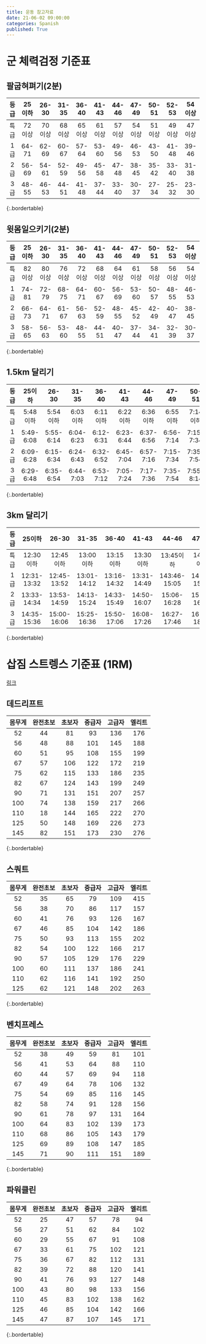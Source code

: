 ```yaml
---
title: 운동 참고자료
date: 21-06-02 09:00:00
categories: Spanish
published: True
---
```


# 군 체력검정 기준표

## 팔굽혀펴기(2분)

| 등급 | 25이하 | 26-30 | 31-35 | 36-40 | 41-43 | 44-46 | 47-49 | 50-51 | 52-53 | 54이상 |
|:---:|:---:|:---:|:---:|:---:|:---:|:---:|:---:|:---:|:---:|:---:|
| 특급 | 72이상 | 70이상 | 68이상 | 65이상 | 61이상 | 57이상 | 54이상 | 51이상 | 49이상 | 47이상 |
| 1급 | 64-71 | 62-69 | 60-67 | 57-64 | 53-60 | 49-56 | 46-53 | 43-50 | 41-48 | 39-46 |
| 2급 | 56-69 | 54-61 | 52-59 | 49-56 | 45-58 | 47-48 | 38-45 | 35-42 | 33-40 | 31-38 |
| 3급 | 48-55 | 46-53 | 44-51 | 41-48 | 37-44 | 33-40 | 30-37 | 27-34 | 25-32 | 23-30 |
{:.bordertable}

## 윗몸일으키기(2분)

| 등급 | 25이하 | 26-30 | 31-35 | 36-40 | 41-43 | 44-46 | 47-49 | 50-51 | 52-53 | 54이상 |
|:---:|:---:|:---:|:---:|:---:|:---:|:---:|:---:|:---:|:---:|:---:|
| 특급 | 82이상 | 80이상 | 76이상 | 72이상 | 68이상 | 64이상 | 61이상 | 58이상 | 56이상 | 54이상 |
| 1급 | 74-81 | 72-79 | 68-75 | 64-71 | 60-67 | 56-69 | 53-60 | 50-57 | 48-55 | 46-53 |
| 2급 | 66-73 | 64-71 | 61-67 | 56-63 | 52-59 | 48-55 | 45-52 | 42-49 | 40-47 | 38-45 |
| 3급 | 58-65 | 56-63 | 53-60 | 48-55 | 44-51 | 40-47 | 37-44 | 34-41 | 32-39 | 30-37 |
{:.bordertable}

## 1.5km 달리기

| 등급 | 25이하 | 26-30 | 31-35 | 36-40 | 41-43 | 44-46 | 47-49 | 50-51 | 52-53 | 54이상 |
|:---:|:---:|:---:|:---:|:---:|:---:|:---:|:---:|:---:|:---:|:---:|
| 특급 | 5:48이하 | 5:54이하 | 6:03이하 | 6:11이하 | 6:22이하 | 6:36이하 | 6:55이하 | 7:14이하 | 7:34이하 | 7:54이하 |
| 1급 | 5:49-6:08 | 5:55-6:14 | 6:04-6:23 | 6:12-6:31 | 6:23-6:44 | 6:37-6:56 | 6:56-7:14 | 7:15-7:34 | 7:35-7:54 | 7:55-8:14 |
| 2급 | 6:09-6:28 | 6:15-6:34 | 6:24-6:43 | 6:32-6:52 | 6:45-7:04 | 6:57-7:16 | 7:15-7:34 | 7:35-7:54 | 7:55-8:14 | 8:15-8:34 |
| 3급 | 6:29-6:48 | 6:35-6:54 | 6:44-7:03 | 6:53-7:12 | 7:05-7:24 | 7:17-7:36 | 7:35-7:54 | 7:55-8:14 | 8:15-8:34 | 8:35-8:54 |
{:.bordertable}

## 3km 달리기

| 등급 | 25이하 | 26-30 | 31-35 | 36-40 | 41-43 | 44-46 | 47-49 | 50-51 | 52-53 | 54이상 |
|:---:|:---:|:---:|:---:|:---:|:---:|:---:|:---:|:---:|:---:|:---:|
| 특급 | 12:30이하 | 12:45이하 | 13:00이하 | 13:15이하 | 13:30이하 | 13:45이하 | 14:00이하 | 14:15이하 | 14:30이하 | 14:45이하 |
| 1급 | 12:31-13:32 | 12:45-13:52 | 13:01-14:12 | 13:16-14:32 | 13:31-14:49 | 143:46-15:05 | 14:01-15:25 | 14:16-15:42 | 14:31-16:02 | 14:46-16:19 |
| 2급 | 13:33-14:34 | 13:53-14:59 | 14:13-15:24 | 14:33-15:49 | 14:50-16:07 | 15:06-16:28 | 15:26-16:51 | 15:43-17:09 | 16:03-17:34 | 16:20-17:52 |
| 3급 | 14:35-15:36 | 15:00-16:06 | 15:25-16:36 | 15:50-17:06 | 16:08-17:26 | 16:27-17:46 | 16:52-18:16 | 17:10-18:36 | 17:35-19:08 | 17:53-19:26 |
{:.bordertable}

# 삽짐 스트렝스 기준표 (1RM)
[링크](http://speedandpower.co.kr/50/list.asp?mode=view&boardid=2&categoryid=21&articleid=54142)

## 데드리프트

| 몸무게 | 완전초보 | 초보자 | 중급자 | 고급자 | 엘리트 |
|:---:|:---:|:---:|:---:|:---:|:---:|
| 52 | 44 | 81 | 93 | 136 | 176 |
| 56 | 48 | 88 | 101 | 145 | 188 |
| 60 | 51 | 95 | 108 | 155 | 199 |
| 67 | 57 | 106 | 122 | 172 | 219 |
| 75 | 62 | 115 | 133 | 186 | 235 |
| 82 | 67 | 124 | 143 | 199 | 249 |
| 90 | 71 | 131 | 151 | 207 | 257 |
| 100 | 74 | 138 | 159 | 217 | 266 |
| 110 | 18 | 144 | 165 | 222 | 270 |
| 125 | 50 | 148 | 169 | 226 | 273 |
| 145 | 82 | 151 | 173 | 230 | 276 |
{:.bordertable}

## 스쿼트

| 몸무게 | 완전초보 | 초보자 | 중급자 | 고급자 | 엘리트 |
|:---:|:---:|:---:|:---:|:---:|:---:|
| 52 | 35 | 65 | 79 | 109 | 415 |
| 56 | 38 | 70 | 86 | 117 | 157 |
| 60 | 41 | 76 | 93 | 126 | 167 |
| 67 | 46 | 85 | 104 | 142 | 186 |
| 75 | 50 | 93 | 113 | 155 | 202 |
| 82 | 54 | 100 | 122 | 166 | 217 |
| 90 | 57 | 105 | 129 | 176 | 229 |
| 100 | 60 | 111 | 137 | 186 | 241 |
| 110 | 62 | 116 | 141 | 192 | 250 |
| 125 | 62 | 121 | 148 | 202 | 263 |
{:.bordertable}

## 벤치프레스

| 몸무게 | 완전초보 | 초보자 | 중급자 | 고급자 | 엘리트 |
|:---:|:---:|:---:|:---:|:---:|:---:|
| 52 | 38 | 49 | 59 | 81 | 101 |
| 56 | 41 | 53 | 64 | 88 | 110 |
| 60 | 44 | 57 | 69 | 94 | 118 |
| 67 | 49 | 64 | 78 | 106 | 132 |
| 75 | 54 | 69 | 85 | 116 | 145 |
| 82 | 58 | 74 | 91 | 128 | 156 |
| 90 | 61 | 78 | 97 | 131 | 164 |
| 100 | 64 | 83 | 102 | 139 | 173 |
| 110 | 68 | 86 | 105 | 143 | 179 |
| 125 | 69 | 89 | 108 | 147 | 185 |
| 145 | 71 | 90 | 111 | 151 | 189 |
{:.bordertable}

## 파워클린

| 몸무게 | 완전초보 | 초보자 | 중급자 | 고급자 | 엘리트 |
|:---:|:---:|:---:|:---:|:---:|:---:|
|52 | 25 | 47 | 57 | 78 | 94 |
| 56 | 27 | 51 | 62 | 84 | 102 |
| 60 | 29 | 55 | 67 | 91 | 108 |
| 67 | 33 | 61 | 75 | 102 | 121 |
| 75 | 36 | 67 | 82 | 112 | 131 |
| 82 | 39 | 72 | 88 | 120 | 141 |
| 90 | 41 | 76 | 93 | 127 | 148 |
| 100 | 43 | 80 | 98 | 133 | 156 |
| 110 | 45 | 83 | 102 | 138 | 162 |
| 125 | 46 | 85 | 104 | 142 | 166 |
| 145 | 47 | 87 | 107 | 145 | 171 |
{:.bordertable}
